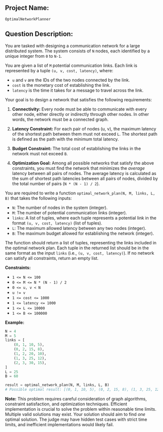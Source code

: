 ## Project Name:

```
OptimalNetworkPlanner
```

## Question Description:

You are tasked with designing a communication network for a large distributed system. The system consists of `N` nodes, each identified by a unique integer from `0` to `N-1`.

You are given a list of `M` potential communication links. Each link is represented by a tuple `(u, v, cost, latency)`, where:

*   `u` and `v` are the IDs of the two nodes connected by the link.
*   `cost` is the monetary cost of establishing the link.
*   `latency` is the time it takes for a message to travel across the link.

Your goal is to design a network that satisfies the following requirements:

1.  **Connectivity:** Every node must be able to communicate with every other node, either directly or indirectly through other nodes. In other words, the network must be a connected graph.

2.  **Latency Constraint:** For each pair of nodes (u, v), the maximum latency of the shortest path between them must not exceed `L`. The shortest path is defined as the path with the minimum total latency.

3.  **Budget Constraint:** The total cost of establishing the links in the network must not exceed `B`.

4.  **Optimization Goal:** Among all possible networks that satisfy the above constraints, you must find the network that minimizes the *average* latency between all pairs of nodes.  The average latency is calculated as the sum of shortest path latencies between all pairs of nodes, divided by the total number of pairs (`N * (N - 1) / 2`).

You are required to write a function `optimal_network_plan(N, M, links, L, B)` that takes the following inputs:

*   `N`: The number of nodes in the system (integer).
*   `M`: The number of potential communication links (integer).
*   `links`: A list of tuples, where each tuple represents a potential link in the format `(u, v, cost, latency)` (list of tuples).
*   `L`: The maximum allowed latency between any two nodes (integer).
*   `B`: The maximum budget allowed for establishing the network (integer).

The function should return a list of tuples, representing the links included in the optimal network plan. Each tuple in the returned list should be in the same format as the input `links` (i.e., `(u, v, cost, latency)`). If no network can satisfy all constraints, return an empty list.

**Constraints:**

*   `1 <= N <= 100`
*   `0 <= M <= N * (N - 1) / 2`
*   `0 <= u, v < N`
*   `u != v`
*   `1 <= cost <= 1000`
*   `1 <= latency <= 1000`
*   `1 <= L <= 10000`
*   `1 <= B <= 100000`

**Example:**

```python
N = 4
M = 5
links = [
    (0, 1, 10, 5),
    (0, 2, 15, 8),
    (1, 2, 20, 10),
    (1, 3, 25, 12),
    (2, 3, 30, 15),
]
L = 25
B = 60

result = optimal_network_plan(N, M, links, L, B)
# Possible optimal result: [(0, 1, 10, 5), (0, 2, 15, 8), (1, 3, 25, 12)]
```

**Note:** This problem requires careful consideration of graph algorithms, constraint satisfaction, and optimization techniques. Efficient implementation is crucial to solve the problem within reasonable time limits.  Multiple valid solutions may exist. Your solution should aim to find *one* optimal solution. The judge may have hidden test cases with strict time limits, and inefficient implementations would likely fail.
